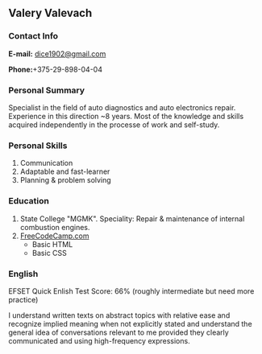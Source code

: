 ## Valery Valevach ##

### Contact Info ###
**E-mail:** dice1902@gmail.com 

**Phone:**+375-29-898-04-04
### Personal Summary ###

Specialist in the field of auto diagnostics and auto electronics repair. Experience in this direction ~8 years. Most of the knowledge and skills acquired independently in the processe of work and self-study.


### Personal Skills ###

1. Communication
1. Adaptable and fast-learner
1. Planning & problem solving
 

### Education ###
1. State College "MGMK". Speciality: Repair & maintenance of internal combustion engines.
1. [FreeCodeCamp.com](https://www.freecodecamp.org/)
	* Basic HTML
	* Basic CSS
### English ###
EFSET Quick Enlish Test Score: 66% (roughly intermediate but need more practice)

I understand written texts on abstract topics with relative ease and recognize implied meaning when not explicitly stated and understand the general idea of conversations relevant to me provided they clearly communicated and using high-frequency expressions.